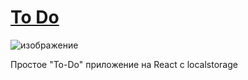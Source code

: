 # [To Do](https://andrew28092002.github.io/react-to-do-app/)

![изображение](https://user-images.githubusercontent.com/98597980/236427126-88314a14-3fcc-403c-8aa0-9e9be936872e.png)

Простое "To-Do" приложение на React с localstorage  

